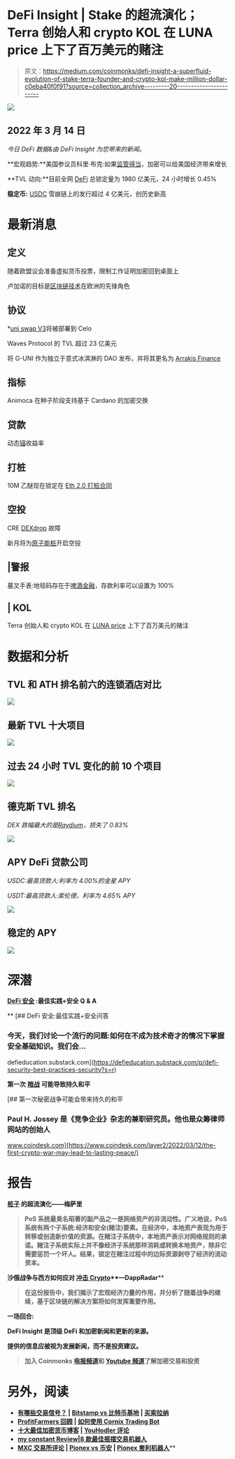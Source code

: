 # DeFi Insight | Stake 的超流演化；Terra 创始人和 crypto KOL 在 LUNA price 上下了百万美元的赌注

> 原文：<https://medium.com/coinmonks/defi-insight-a-superfluid-evolution-of-stake-terra-founder-and-crypto-kol-make-million-dollar-c0eba40f0f91?source=collection_archive---------20----------------------->

![](img/78c559706391fbfbae4e05d5aa0a271c.png)

## 2022 年 3 月 14 日

*今日 DeFi 数据&由 DeFi Insight 为您带来的新闻。*

**宏观趋势:**美国参议员科里·布克:如果[监管得当](https://news.bitcoin.com/us-senator-cryptocurrency-bring-growth-to-american-economy-properly-regulated/)，加密可以给美国经济带来增长

**TVL 动向:**目前全网 [DeFi](https://defillama.com/) 总锁定量为 1980 亿美元，24 小时增长 0.45%

**稳定币:** [USDC](https://usdc.cool/) 雪崩链上的发行超过 4 亿美元，创历史新高

# 最新消息

## 定义

随着欧盟议会准备虚拟货币投票，限制工作证明加密回到桌面上

卢加诺的目标是[区块链技术](https://www.greaterzuricharea.com/en/news/lugano-targets-pioneering-role-blockchain-technology-europe?utm_campaign=Oktopost-News&utm_content=Oktopost-Twitter&utm_medium=social&utm_source=Twitter)在欧洲的先锋角色

## 协议

*[uni swap V3](https://snapshot.org/#/uniswap/proposal/0x4fdc5d5c87669d3c99072541e1c775f8dee9b906241b2ce22203737b608c8e55)将被部署到 Celo

Waves Protocol 的 TVL 超过 23 亿美元

将 G-UNI 作为独立于意式冰淇淋的 DAO 发布，并将其更名为 [Arrakis Finance](https://forum.gelato.network/t/release-g-uni-as-separate-dao-from-gelato-rebrand-it-as-arrakis-finance/364)

## 指标

Animoca 在种子阶段支持基于 Cardano 的加密交换

## 贷款

动态[锚](https://forum.anchorprotocol.com/t/dynamic-anchor-earn-rate/3042)收益率

## 打桩

10M 乙醚现在锁定在 [Eth 2.0 打桩合同](https://www.coindesk.com/tech/2022/03/11/10m-ether-now-locked-on-eth-20-staking-contract/)

## 空投

CRE [DEXdrop](https://crescentnetwork.medium.com/cre-dexdrop-breakdown-472ba6f22f2b) 故障

新月将为[原子能桩](https://www.lockmeta.com/news/crescent-the-cosmos-ecological-defi-project-will-launch-airdrops-for-atom-stakers/)开启空投

## |警报

墓叉手表:地毯码存在于[啤酒金融](https://twitter.com/TombForkWatch/status/1503199853391667200)，存款利率可以设置为 100%

## | KOL

Terra 创始人和 crypto KOL 在 [LUNA price](https://twitter.com/stablekwon/status/1503264558160375810?s=20&t=KQrOWZxkoLzrWPwJPsggXQ) 上下了百万美元的赌注

# 数据和分析

## TVL 和 ATH 排名前六的连锁酒店对比

![](img/40b56947b1f8f35ffb809f070f4b0ea3.png)

## 最新 TVL 十大项目

![](img/64df20d198d6e8378562fddc1a59c4be.png)

## 过去 24 小时 TVL 变化的前 10 个项目

![](img/b5eb0872063aaf1483d23deff399e7e0.png)

## 德克斯 TVL 排名

*DEX 跌幅最大的是*[*Raydium*](https://defillama.com/protocol/raydium)*，损失了 0.83%*

![](img/cb5b5cf3678606f16afbc6c83f24c334.png)

## APY DeFi 贷款公司

*USDC:最高贷款人:利率为 4.00%的金星 APY*

*USDT:最高贷款人:索伦德，利率为 4.65% APY*

![](img/59ce349b6469a237eedc3f63a74774f3.png)

## 稳定的 APY

![](img/b26d10d4f2bc3b977ae5815ee6076770.png)

# 深潜

**[**DeFi 安全**](https://defieducation.substack.com/p/defi-security-best-practices-security?s=r) **:最佳实践+安全 Q & A****

**[](https://defieducation.substack.com/p/defi-security-best-practices-security?s=r) [## DeFi 安全:最佳实践+安全问答

### 今天，我们讨论一个流行的问题:如何在不成为技术奇才的情况下掌握安全基础知识。我们会…

defieducation.substack.com](https://defieducation.substack.com/p/defi-security-best-practices-security?s=r) 

**第一次** [**暗战**](https://www.coindesk.com/layer2/2022/03/12/the-first-crypto-war-may-lead-to-lasting-peace/) **可能导致持久和平**

[](https://www.coindesk.com/layer2/2022/03/12/the-first-crypto-war-may-lead-to-lasting-peace/) [## 第一次秘密战争可能会带来持久的和平

### Paul H. Jossey 是《竞争企业》杂志的兼职研究员。他也是众筹律师网站的创始人

www.coindesk.com](https://www.coindesk.com/layer2/2022/03/12/the-first-crypto-war-may-lead-to-lasting-peace/) 

# 报告

**[**桩子**](https://messari.io/article/the-superfluid-evolution-of-stake) **的超流演化——梅萨里****

> **PoS 系统最臭名昭著的副产品之一是网络资产的非流动性。广义地说，PoS 系统有两个子系统:经济和安全(赌注)要素。在经济中，本地资产表现为用于转移或创造新价值的资源。在赌注子系统中，本地资产表示对网络规则的承诺。赌注子系统实际上并不像经济子系统那样消耗或转换本地资产，除非它需要惩罚一个坏人。结果，锁定在赌注过程中的边际资源剥夺了经济的流动资本。**

****沙俄战争与西方如何应对** [**冲击 Crypto**](https://thedefiant.io/special-report-how-russias-war-on-ukraine-and-the-wests-response-is-roiling-crypto/)**—DappRadar****

> **在这份报告中，我们揭示了宏观经济力量的作用，并分析了随着战争的继续，基于区块链的解决方案将如何发挥重要作用。**

**一场回合:**

**DeFi Insight 是顶级 DeFi 和加密新闻和更新的来源。**

**提供的信息应被视为发展新闻，而不是投资建议。**

> **加入 Coinmonks [电报频道](https://t.me/coincodecap)和 [Youtube 频道](https://www.youtube.com/c/coinmonks/videos)了解加密交易和投资**

# **另外，阅读**

*   **[有哪些交易信号？](https://coincodecap.com/trading-signal) | [Bitstamp vs 比特币基地](https://coincodecap.com/bitstamp-coinbase) | [买索拉纳](https://coincodecap.com/buy-solana)**
*   **[ProfitFarmers 回顾](https://coincodecap.com/profitfarmers-review) | [如何使用 Cornix Trading Bot](https://coincodecap.com/cornix-trading-bot)**
*   **[十大最佳加密货币博客](https://coincodecap.com/best-cryptocurrency-blogs) | [YouHodler 评论](https://coincodecap.com/youhodler-review)**
*   **[my constant Review](https://coincodecap.com/myconstant-review)|[8 款最佳摇摆交易机器人](https://coincodecap.com/best-swing-trading-bots)**
*   **[MXC 交易所评论](/coinmonks/mxc-exchange-review-3af0ec1cba8c) | [Pionex vs 币安](https://coincodecap.com/pionex-vs-binance) | [Pionex 套利机器人](https://coincodecap.com/pionex-arbitrage-bot)****